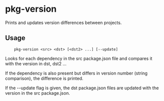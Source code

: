 # pkg-version

Prints and updates version differences between projects.

## Usage

```
    pkg-version <src> <dst> [<dst2> ...] [--update]
```

Looks for each dependency in the src package.json file and compares it with the version in dst, dst2 ...

If the dependency is also present but differs in version number (string comparison), the difference is printed.

If the --update flag is given, the dst package.json files are updated with the version in the src package.json.

